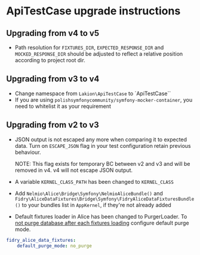 # ApiTestCase upgrade instructions

## Upgrading from v4 to v5

* Path resolution for `FIXTURES_DIR`, `EXPECTED_RESPONSE_DIR` and `MOCKED_RESPONSE_DIR` should be adjusted to reflect a relative position according to project root dir. 

## Upgrading from v3 to v4

* Change namespace from `Lakion\ApiTestCase` to `ApiTestCase``
* If you are using `polishsymfonycommunity/symfony-mocker-container`, you need to whitelist it as your requirement

## Upgrading from v2 to v3

* JSON output is not escaped any more when comparing it to expected data. Turn on `ESCAPE_JSON` flag in your test configuration retain previous behaviour.

  NOTE: This flag exists for temporary BC between v2 and v3 and will be removed in v4. v4 will not escape JSON output.

* A variable `KERNEL_CLASS_PATH` has been changed to `KERNEL_CLASS`

* Add `Nelmio\Alice\Bridge\Symfony\NelmioAliceBundle()` and `Fidry\AliceDataFixtures\Bridge\Symfony\FidryAliceDataFixturesBundle()` to your bundles list in `AppKernel`, if they're not already added

* Default fixtures loader in Alice has been changed to PurgerLoader. To [not purge database after each fixtures loading](https://github.com/Sylius/Sylius/pull/9266) configure default purge mode.

```yml
fidry_alice_data_fixtures:
    default_purge_mode: no_purge
```

